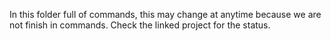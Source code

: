 In this folder full of commands, this may change at anytime because we are not finish in commands. Check the linked project for the status.

